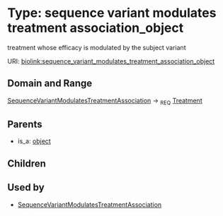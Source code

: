 
# Type: sequence variant modulates treatment association_object


treatment whose efficacy is modulated by the subject variant

URI: [biolink:sequence_variant_modulates_treatment_association_object](https://w3id.org/biolink/vocab/sequence_variant_modulates_treatment_association_object)


## Domain and Range

[SequenceVariantModulatesTreatmentAssociation](SequenceVariantModulatesTreatmentAssociation.md) ->  <sub>REQ</sub> [Treatment](Treatment.md)

## Parents

 *  is_a: [object](object.md)

## Children


## Used by

 * [SequenceVariantModulatesTreatmentAssociation](SequenceVariantModulatesTreatmentAssociation.md)
